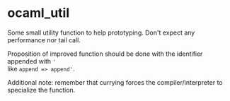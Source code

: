 # ocaml_util
Some small utility function to help prototyping. Don't expect any performance nor tail call.

Proposition of improved function should be done with the identifier appended with `'`  
like `append => append'`.

Additional note: remember that currying forces the compiler/interpreter to specialize the function.
